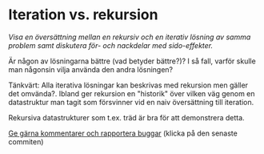 # Iteration vs. rekursion 

_Visa en översättning mellan en rekursiv och en iterativ lösning av samma problem samt diskutera för- och nackdelar med sido-effekter._

Är någon av lösningarna bättre (vad betyder bättre?)? I så fall,
varför skulle man någonsin vilja använda den andra lösningen?

Tänkvärt: Alla iterativa lösningar kan beskrivas med rekursion men
gäller det omvända?. Ibland ger rekursion en "historik" över
vilken väg genom en datastruktur man tagit som försvinner vid en
naiv översättning till iteration.

Rekursiva datastrukturer som t.ex. träd är bra för att demonstrera
detta.

[Ge gärna kommentarer och rapportera buggar](https://github.com/IOOPM-UU/achievements/commits/master/F13.md) (klicka på den senaste commiten)
